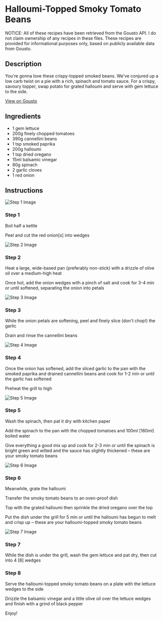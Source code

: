# Halloumi-Topped Smoky Tomato Beans

NOTICE: All of these recipes have been retrieved from the Gousto API. I do not claim ownership of any recipes in these files. These recipes are provided for informational purposes only, based on publicly available data from Gousto.

## Description

You're gonna love these crispy-topped smoked beans. We've conjured up a low carb twist on a pie with a rich, spinach and tomato sauce. For a crispy, savoury topper, swap potato for grated halloumi and serve with gem lettuce to the side. 

[View on Gousto](https://www.gousto.co.uk/recipes/cookbook/halloumi-topped-tomatoey-smoked-beans)

## Ingredients

- 1 gem lettuce
- 200g finely chopped tomatoes
- 390g cannellini beans
- 1 tsp smoked paprika
- 200g halloumi
- 1 tsp dried oregano 
- 15ml balsamic vinegar
- 80g spinach
- 2 garlic cloves
- 1 red onion

## Instructions

![Step 1 Image](https://production-media.gousto.co.uk/cms/recipe-step-image/Step-1-1614613085689-x200.jpg)

### Step 1

Boil half a kettle

Peel and cut the red onion<span class="text-danger">[s]</span> into wedges

![Step 2 Image](https://production-media.gousto.co.uk/cms/recipe-step-image/Step-2-1614613091906-x200.jpg)

### Step 2

Heat a large, wide-based pan (preferably non-stick) with a drizzle of olive oil over a medium-high heat

Once hot, add the onion wedges with a pinch of salt and cook for 3-4 min or until softened, separating the onion into petals

![Step 3 Image](https://production-media.gousto.co.uk/cms/recipe-step-image/Step-3-1614613109531-x200.jpg)

### Step 3

While the onion petals are softening, peel and finely slice (don't chop!) the garlic

Drain and rinse the cannellini beans

![Step 4 Image](https://production-media.gousto.co.uk/cms/recipe-step-image/Step-4-copy-1614613133041-x200.jpg)

### Step 4

Once the onion has softened, add the sliced garlic to the pan with the smoked paprika and drained cannellini beans and cook for 1-2 min or until the garlic has softened

Preheat the grill to high

![Step 5 Image](https://production-media.gousto.co.uk/cms/recipe-step-image/Step-5-1614613149326-x200.jpg)

### Step 5

Wash the spinach, then pat it dry with kitchen paper

Add the spinach to the pan with the chopped tomatoes and 100ml <span class="text-danger">[160ml] </span>boiled water

Give everything a good mix up and cook for 2-3 min or until the spinach is bright green and wilted and the sauce has slightly thickened – these are your smoky tomato beans

![Step 6 Image](https://production-media.gousto.co.uk/cms/recipe-step-image/Step-6-copy-1614613429992-x200.jpg)

### Step 6

Meanwhile, grate the halloumi

Transfer the smoky tomato beans to an oven-proof dish

Top with the grated halloumi then sprinkle the dried oregano over the top

Put the dish under the grill for 5 min or until the halloumi has begun to melt and crisp up – these are your halloumi-topped smoky tomato beans

![Step 7 Image](https://production-media.gousto.co.uk/cms/recipe-step-image/Step-7-copy-1614613456193-x200.jpg)

### Step 7

While the dish is under the grill, wash the gem lettuce and pat dry, then cut into 4 <span class="text-danger">[8]</span> wedges

### Step 8

Serve the halloumi-topped smoky tomato beans on a plate with the lettuce wedges to the side

Drizzle the balsamic vinegar and a little olive oil over the lettuce wedges and finish with a grind of black pepper

Enjoy!

